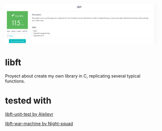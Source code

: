 ![MARK](https://raw.githubusercontent.com/Gtalavero/libft/master/assets/success115.png)

# libft
Proyect about create my own library in C, replicating several typical functions.

# tested with
[libft-unit-test by Alelievr](https://github.com/alelievr/libft-unit-test)

[libft-war-machine by Night-squad](https://github.com/Night-squad/libft-war-machine-v2019)
